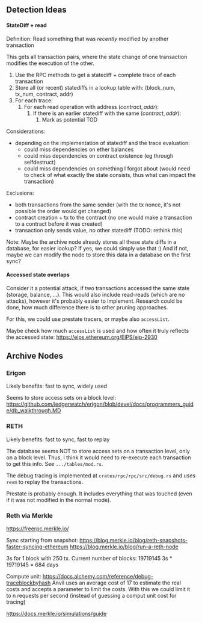 
## Detection Ideas

#### StateDiff + read

Definition: Read something that was *recently* modified by another transaction

This gets all transaction pairs, where the state change of one transaction modifies the execution of the other.

1. Use the RPC methods to get a statediff + complete trace of each transaction
2. Store all (or recent) statediffs in a lookup table with: (block_num, tx_num, contract, addr)
3. For each trace:
    1. For each read operation with address $(contract, addr)$:
        1. If there is an earlier statediff with the same $(contract, addr)$:
            1. Mark as potential TOD

Considerations:
- depending on the implementation of statediff and the trace evaluation:
    - could miss dependencies on ether balances
    - could miss dependencies on contract existence (eg through selfdestruct)
    - could miss dependencies on something I forgot about (would need to check of what exactly the state consists, thus what can impact the transaction)

Exclusions:
- both transactions from the same sender (with the tx nonce, it's not possible the order would get changed)
- contract creation + tx to the contract (no one would make a transaction to a contract before it was created)
- transaction only sends value, no other statediff (TODO: rethink this)

Note: Maybe the archive node already stores all these state diffs in a database, for easier lookup? If yes, we could simply use that :)
And if not, maybe we can modify the node to store this data in a database on the first sync?

#### Accessed state overlaps

Consider it a potential attack, if two transactions accessed the same state (storage, balance, ...). This would also include read-reads (which are no attacks), however it's probably easier to implement. Research could be done, how much difference there is to other pruning approaches.

For this, we could use prestate tracers, or maybe also `accessList`.

Maybe check how much `accessList` is used and how often it truly reflects the accessed state: https://eips.ethereum.org/EIPS/eip-2930

## Archive Nodes

### Erigon

Likely benefits: fast to sync, widely used

Seems to store access sets on a block level: https://github.com/ledgerwatch/erigon/blob/devel/docs/programmers_guide/db_walkthrough.MD


### RETH

Likely benefits: fast to sync, fast to replay

The database seems NOT to store access sets on a transaction level, only on a block level. Thus, I think it would need to re-execute each transaction to get this info. See `.../tables/mod.rs`.

The debug tracing is implemented at `crates/rpc/rpc/src/debug.rs` and uses `revm` to replay the transactions.

Prestate is probably enough. It includes everything that was touched (even if it was not modified in the normal mode).

### Reth via Merkle
https://freerpc.merkle.io/

Sync starting from snapshot: https://blog.merkle.io/blog/reth-snapshots-faster-syncing-ethereum
https://blog.merkle.io/blog/run-a-reth-node


3s for 1 block with 250 tx.
Current number of blocks: 19719145
3s * 19719145 = 684 days


Compute unit: https://docs.alchemy.com/reference/debug-traceblockbyhash
Anvil uses an average cost of 17 to estimate the real costs and accepts a parameter to limit the costs. With this we could limit it to n requests per second (instead of guessing a comput unit cost for tracing)

https://docs.merkle.io/simulations/guide